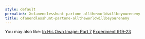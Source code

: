 ```yaml
---
style: default
permalink: Xofanendlesshunt-partone-alltheworldwillbeyourenemy
title: ofanendlesshunt-partone-alltheworldwillbeyourenemy
---
```

You may also like:
[In His Own Image: Part 7](http://scp-wiki.net/in-his-own-image-part-7)
[Experiment 919-23](http://scp-wiki.net/experiment-919-23)